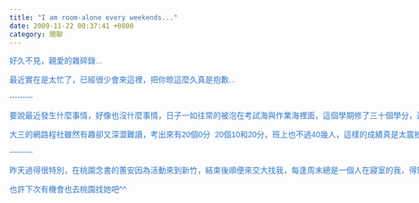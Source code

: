 ```yaml
---
title: "I am room-alone every weekends..."
date: 2009-11-22 00:37:41 +0800
category: 閒聊
---
```

<p><span style="font-family: Helvetica, Verdana, Arial, sans-serif; color: #3378c4;"><span style="white-space: pre;">好久不見，親愛的雜碎錄...</span></span></p><p><span style="font-family: Helvetica, Verdana, Arial, sans-serif; color: #3378c4;"><span style="white-space: pre;">最近實在是太忙了，已經很少會來這裡，把你晾這麼久真是抱歉...</span></span></p><p><span style="font-family: Helvetica, Verdana, Arial, sans-serif; color: #3378c4;"><span style="white-space: pre;">---------</span></span></p><p><span style="font-family: Helvetica, Verdana, Arial, sans-serif; color: #3378c4;"><span style="white-space: pre;">要說最近發生什麼事情，好像也沒什麼事情，日子一如往常的被泡在考試海與作業海裡面，這個學期修了三十個學分，逢期中考的時候差點溺死，現在還要學著怎麼換氣，希望期末不要被當掉任何一科，不曉得這樣的要求會不會太大呢@@</span></span></p><p><span style="font-family: Helvetica, Verdana, Arial, sans-serif; color: #3378c4;"><span style="white-space: pre;">大三的網路程社雖然有趣卻又深澀難讀，考出來有20個0分  20個10和20分，班上也不過40幾人，這樣的成績真是太震撼了...我拿了50已經算極限...和我同寢的翔先生拿了90，真的是怪物...我什麼時候才能像那些大神一樣呢...</span></span></p><p><span style="font-family: Helvetica, Verdana, Arial, sans-serif; color: #3378c4;"><span style="white-space: pre;">---------</span></span></p><p><span style="font-family: Helvetica, Verdana, Arial, sans-serif; color: #3378c4;"><span style="white-space: pre;">昨天過得很特別，在桃園念書的蕙安因為活動來到新竹，結束後順便來交大找我，每逢周末總是一個人在寢室的我，得知有人要來學校找我的消息，當然會高興了。蕙安除了還是一樣的開朗活潑之外，也變漂亮了。去過了鬆餅屋、清大夜市，兩個人吃得好撐@@</span></span></p><p><span style="font-family: Helvetica, Verdana, Arial, sans-serif; color: #3378c4;"><span style="white-space: pre;">也許下次有機會也去桃園找她吧^^</span></span></p>
